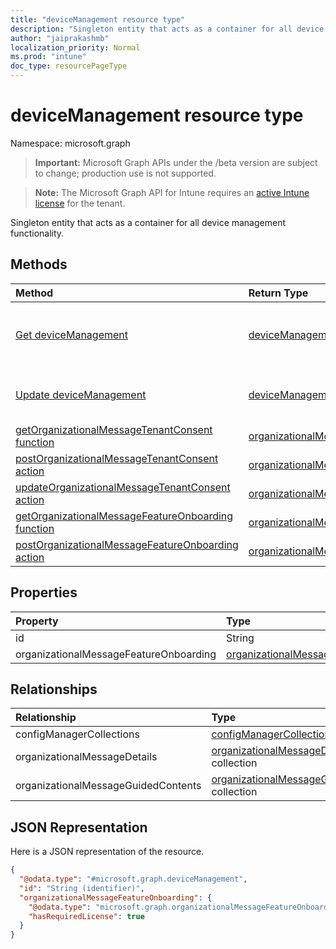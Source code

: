 ```yaml
---
title: "deviceManagement resource type"
description: "Singleton entity that acts as a container for all device management functionality."
author: "jaiprakashmb"
localization_priority: Normal
ms.prod: "intune"
doc_type: resourcePageType
---
```


# deviceManagement resource type

Namespace: microsoft.graph

> **Important:** Microsoft Graph APIs under the /beta version are subject to change; production use is not supported.

> **Note:** The Microsoft Graph API for Intune requires an [active Intune license](https://go.microsoft.com/fwlink/?linkid=839381) for the tenant.

Singleton entity that acts as a container for all device management functionality.

## Methods
|Method|Return Type|Description|
|:---|:---|:---|
|[Get deviceManagement](../api/intune-partnerintegration-devicemanagement-get.md)|[deviceManagement](../resources/intune-partnerintegration-devicemanagement.md)|Read properties and relationships of the [deviceManagement](../resources/intune-partnerintegration-devicemanagement.md) object.|
|[Update deviceManagement](../api/intune-partnerintegration-devicemanagement-update.md)|[deviceManagement](../resources/intune-partnerintegration-devicemanagement.md)|Update the properties of a [deviceManagement](../resources/intune-partnerintegration-devicemanagement.md) object.|
|[getOrganizationalMessageTenantConsent function](../api/intune-partnerintegration-devicemanagement-getorganizationalmessagetenantconsent.md)|[organizationalMessageTenantConsent](../resources/intune-partnerintegration-organizationalmessagetenantconsent.md)||
|[postOrganizationalMessageTenantConsent action](../api/intune-partnerintegration-devicemanagement-postorganizationalmessagetenantconsent.md)|[organizationalMessageTenantConsent](../resources/intune-partnerintegration-organizationalmessagetenantconsent.md)||
|[updateOrganizationalMessageTenantConsent action](../api/intune-partnerintegration-devicemanagement-updateorganizationalmessagetenantconsent.md)|[organizationalMessageTenantConsent](../resources/intune-partnerintegration-organizationalmessagetenantconsent.md)||
|[getOrganizationalMessageFeatureOnboarding function](../api/intune-partnerintegration-devicemanagement-getorganizationalmessagefeatureonboarding.md)|[organizationalMessageFeatureOnboarding](../resources/intune-partnerintegration-organizationalmessagefeatureonboarding.md)||
|[postOrganizationalMessageFeatureOnboarding action](../api/intune-partnerintegration-devicemanagement-postorganizationalmessagefeatureonboarding.md)|[organizationalMessageFeatureOnboarding](../resources/intune-partnerintegration-organizationalmessagefeatureonboarding.md)||

## Properties
|Property|Type|Description|
|:---|:---|:---|
|id|String|Key of the entity.|
|organizationalMessageFeatureOnboarding|[organizationalMessageFeatureOnboarding](../resources/intune-partnerintegration-organizationalmessagefeatureonboarding.md)|OrganizationalMessageFeatureOnboarding|

## Relationships
|Relationship|Type|Description|
|:---|:---|:---|
|configManagerCollections|[configManagerCollection](../resources/intune-partnerintegration-configmanagercollection.md) collection|A list of ConfigManagerCollection|
|organizationalMessageDetails|[organizationalMessageDetail](../resources/intune-partnerintegration-organizationalmessagedetail.md) collection|A list of OrganizationalMessageDetails|
|organizationalMessageGuidedContents|[organizationalMessageGuidedContent](../resources/intune-partnerintegration-organizationalmessageguidedcontent.md) collection|A list of OrganizationalMessageGuidedContents|

## JSON Representation
Here is a JSON representation of the resource.
<!-- {
  "blockType": "resource",
  "keyProperty": "id",
  "@odata.type": "microsoft.graph.deviceManagement"
}
-->
``` json
{
  "@odata.type": "#microsoft.graph.deviceManagement",
  "id": "String (identifier)",
  "organizationalMessageFeatureOnboarding": {
    "@odata.type": "microsoft.graph.organizationalMessageFeatureOnboarding",
    "hasRequiredLicense": true
  }
}
```
